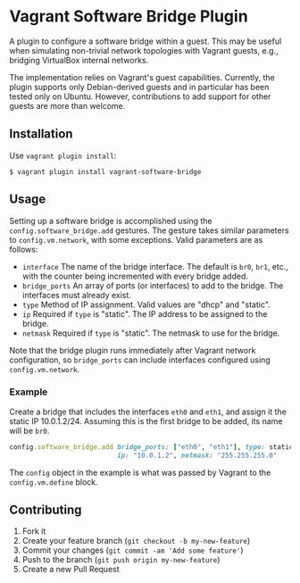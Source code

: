 # Vagrant Software Bridge Plugin

A plugin to configure a software bridge within a guest. This may be useful when
simulating non-trivial network topologies with Vagrant guests, e.g., bridging
VirtualBox internal networks.

The implementation relies on Vagrant's guest capabilities. Currently, the plugin
supports only Debian-derived guests and in particular has been tested only on
Ubuntu. However, contributions to add support for other guests are more than
welcome.

## Installation

Use `vagrant plugin install`:

    $ vagrant plugin install vagrant-software-bridge

## Usage

Setting up a software bridge is accomplished using the `config.software_bridge.add`
gestures. The gesture takes similar parameters to `config.vm.network`, with
some exceptions. Valid parameters are as follows:

* `interface`
  The name of the bridge interface. The default is `br0`, `br1`, etc., with the
  counter being incremented with every bridge added.
* `bridge_ports`
  An array of ports (or interfaces) to add to the bridge. The interfaces must
  already exist.
* `type`
  Method of IP assignment. Valid values are "dhcp" and "static".
* `ip`
  Required if `type` is "static". The IP address to be assigned to the bridge.
* `netmask`
  Required if `type` is "static". The netmask to use for the bridge.

Note that the bridge plugin runs immediately after Vagrant network configuration,
so `bridge_ports` can include interfaces configured using `config.vm.network`.

### Example

Create a bridge that includes the interfaces `eth0` and `eth1`, and assign it
the static IP 10.0.1.2/24. Assuming this is the first bridge to be added, its
name will be `br0`.

```ruby
config.software_bridge.add bridge_ports: ["eth0", "eth1"], type: static,
                           ip: "10.0.1.2", netmask: "255.255.255.0"
```

The `config` object in the example is what was passed by Vagrant to the
`config.vm.define` block.

## Contributing

1. Fork it
2. Create your feature branch (`git checkout -b my-new-feature`)
3. Commit your changes (`git commit -am 'Add some feature'`)
4. Push to the branch (`git push origin my-new-feature`)
5. Create a new Pull Request
